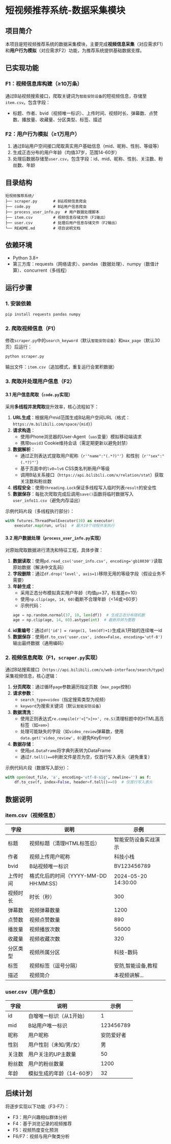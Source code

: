 # 短视频推荐系统-数据采集模块

## 项目简介
本项目是短视频推荐系统的数据采集模块，主要完成**视频信息采集**（对应需求F1）和**用户行为模拟**（对应需求F2）功能，为推荐系统提供基础数据支撑。

## 已实现功能
### F1：视频信息库构建（≥10万条）
通过B站视频搜索接口，爬取关键词为`智能安防设备`的短视频信息，存储至`item.csv`。包含字段：
- 标题、作者、bvid（视频唯一标识）、上传时间、视频时长、弹幕数、点赞数、播放量、收藏量、分区类型、标签、描述

### F2：用户行为模拟（≥1万用户）
1. 通过B站用户空间接口爬取真实用户基础信息（mid、昵称、性别、等级等）
2. 生成正态分布的用户年龄（均值37岁，范围14-60岁）
3. 处理后数据存储至`user.csv`，包含字段：id、mid、昵称、性别、关注数、粉丝数、年龄

## 目录结构
```
短视频推荐系统/
├── scraper.py       # B站视频信息爬虫
├── code.py          # B站用户信息爬虫
├── process_user_info.py  # 用户数据处理脚本
├── item.csv         # 视频信息存储文件（F1输出）
├── user.csv         # 处理后用户信息存储文件（F2输出）
└── README.md        # 项目说明文档
```

## 依赖环境
- Python 3.8+
- 第三方库：requests（网络请求）、pandas（数据处理）、numpy（数值计算）、concurrent（多线程）

## 运行步骤
### 1. 安装依赖
```bash
pip install requests pandas numpy
```

### 2. 爬取视频信息（F1）
修改`scraper.py`中的`search_keyword`（默认`智能安防设备`）和`max_page`（默认30页）后运行：
```bash
python scraper.py
```
输出文件：`item.csv`（追加模式，重复运行会累积数据）

### 3. 爬取并处理用户信息（F2）

#### 3.1 用户信息爬取（`code.py`实现）
采用**多线程并发爬取**提升效率，核心流程如下：
1. **URL生成**：根据用户mid范围生成B站用户空间URL（格式：`https://m.bilibili.com/space/{mid}`）
2. **请求构造**：
   - 使用iPhone浏览器的User-Agent（`uas`变量）模拟移动端请求
   - 携带`buvid3` Cookie维持会话（需定期更新以避免封禁）
3. **数据解析**：
   - 通过正则表达式提取用户昵称（`r'"name":"(.*?)"'`）和性别（`r'"sex":"(.*?)"'`）
   - 基于页面中的`lv0`~`lv6` CSS类名判断用户等级
   - 调用B站关系接口（`https://api.bilibili.com/x/relation/stat`）获取关注数和粉丝数
4. **线程安全**：使用`threading.Lock`保证多线程写入临时列表`result`的安全性
5. **数据保存**：每批次爬取完成后调用`save()`函数将临时数据写入`user_info11.csv`（避免内存溢出）

示例代码片段（多线程执行部分）：
```python
with futures.ThreadPoolExecutor(10) as executor:
    executor.map(run, urls)  # 最大10个线程并发执行
```

#### 3.2 用户数据处理（`process_user_info.py`实现）
对原始爬取数据进行清洗和特征工程，具体步骤：
1. **数据读取**：使用`pd.read_csv('user_info.csv', encoding='gb18030')`读取原始数据（解决中文乱码）
2. **字段删除**：通过`df.drop('level', axis=1)`移除无用的等级字段（假设业务不需要）
3. **年龄生成**：
   - 采用正态分布模拟真实用户年龄（均值μ=37，标准差σ=10）
   - 使用`np.clip(age, 14, 60)`截断不合理年龄（<14或>60岁）
   - 示例代码：
   ```python
   age = np.random.normal(37, 10, len(df))  # 生成正态分布随机数
   age = np.clip(age, 14, 60).astype(int)  # 截断并转为整数
   ```
4. **id重编号**：通过`df['id'] = range(1, len(df)+1)`生成从1开始的连续唯一id
5. **数据保存**：使用`df.to_csv('user.csv', index=False, encoding='utf-8')`输出最终数据（通用编码）

### 2. 视频信息爬取（F1，`scraper.py`实现）
通过B站搜索接口（`https://api.bilibili.com/x/web-interface/search/type`）采集视频信息，核心逻辑：
1. **分页爬取**：通过循环`page`参数遍历指定页数（`max_page`控制）
2. **请求参数**：
   - `search_type=video`（指定搜索类型为视频）
   - `keyword`为搜索关键词（默认`智能安防设备`）
3. **数据清洗**：
   - 使用正则表达式`re.compile(r'<[^>]+>', re.S)`清理标题中的HTML高亮标签（如`<em>`）
   - 处理可能缺失的字段（如`video_review`弹幕数，使用`data.get('video_review', 0)`避免KeyError）
4. **数据存储**：
   - 使用`pd.DataFrame`将字典列表转为DataFrame
   - 通过`f.tell()==0`判断文件是否为空，仅首行写入表头（避免重复）

示例代码片段（数据写入部分）：
```python
with open(out_file, 'a', encoding='utf-8-sig', newline='') as f:
    df.to_csv(f, index=False, header=f.tell()==0)  # 仅首行写入表头
```

## 数据说明
### item.csv（视频信息）
| 字段       | 说明                     | 示例                  |
|------------|--------------------------|-----------------------|
| 标题       | 视频标题（清理HTML标签后）| 智能安防设备实战演示  |
| 作者       | 视频上传用户昵称         | 科技小栈              |
| bvid       | B站视频唯一标识          | BV123456789           |
| 上传时间   | 格式化后的时间（YYYY-MM-DD HH:MM:SS） | 2024-05-20 14:30:00  |
| 视频时长   | 时长（秒）               | 300                   |
| 弹幕数     | 视频弹幕数量             | 1200                  |
| 点赞数     | 视频点赞数量             | 890                   |
| 播放量     | 视频播放次数             | 56000                 |
| 收藏量     | 视频收藏次数             | 320                   |
| 分区类型   | 视频所属分区             | 科技-数码              |
| 标签       | 视频标签（逗号分隔）     | 安防,智能设备,教程    |
| 描述       | 视频简介                 | 本视频讲解...         |

### user.csv（用户信息）
| 字段       | 说明                     | 示例       |
|------------|--------------------------|------------|
| id         | 自增唯一标识（从1开始）  | 1          |
| mid        | B站用户唯一标识          | 123456789  |
| 昵称       | 用户昵称                 | 安防爱好者  |
| 性别       | 用户性别（未知/男/女）    | 男         |
| 关注数     | 用户关注的UP主数量       | 50         |
| 粉丝数     | 用户的粉丝数量           | 1200       |
| 年龄       | 模拟生成的年龄（14-60岁）| 32         |

## 后续计划
将逐步实现以下功能（F3-F7）：
- F3：用户兴趣相似群体分析
- F4：基于浏览记录的视频推荐
- F5：视频热度变化预测
- F6/F7：视频与用户聚类分析

